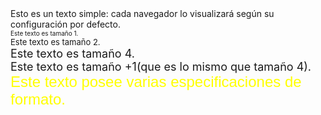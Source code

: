 <HTML>
<HEAD>
<TITLE>Ejemplo4</TITLE>
</HEAD>
<BODY>
Esto es un texto simple: cada navegador lo visualizará
según su configuración por defecto.<BR>
<FONT SIZE="1">Este texto es tamaño
1.</FONT><BR>
<FONT SIZE="2">Este texto es tamaño
2.</FONT><BR>
<FONT SIZE="4">Este texto es tamaño
4.</FONT><BR>
<FONT SIZE="+1">Este texto es tamaño +1(que
 es lo mismo que tamaño 4).</FONT><BR>
<FONT FACE="Arial" SIZE="5"
COLOR="FFFF00">Este texto posee varias
especificaciones de formato.</FONT>
</BODY>
</HTML>
